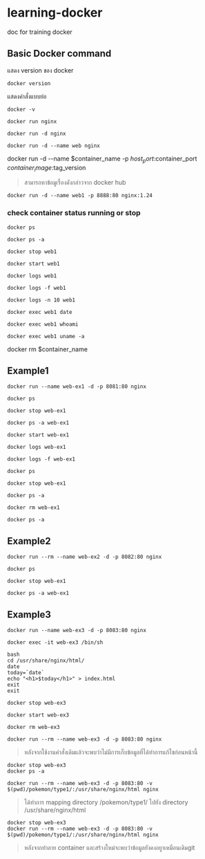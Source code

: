 # learning-docker
doc for training docker 
## Basic Docker command

แสดง version ของ docker
```
docker version
```
แสดงคำสั่งแบบย่อ
```
docker -v
```

```
docker run nginx
```

```
docker run -d nginx
```

```
docker run -d --name web nginx
```

docker run -d --name $container_name -p $host_port:$container_port $container_image:$tag_version
> สามารถหาข้อมูเรื่องดังกล่าวจาก docker hub

```
docker run -d --name web1 -p 8888:80 nginx:1.24 
```

### check container status running or stop
```
docker ps
```

```
docker ps -a
```

```
docker stop web1
```

```
docker start web1
```

```
docker logs web1
```

```
docker logs -f web1
```

```
docker logs -n 10 web1
```

```
docker exec web1 date
```

```
docker exec web1 whoami
```

```
docker exec web1 uname -a
```

docker rm $container_name

## Example1
```
docker run --name web-ex1 -d -p 8081:80 nginx
```
```
docker ps
```
```
docker stop web-ex1
```
```
docker ps -a web-ex1
```
```
docker start web-ex1
```
```
docker logs web-ex1
```
```
docker logs -f web-ex1
```
```
docker ps
```
```
docker stop web-ex1
```
```
docker ps -a
```
```
docker rm web-ex1
```
```
docker ps -a
```
## Example2
```
docker run --rm --name web-ex2 -d -p 8082:80 nginx
```
```
docker ps
```
```
docker stop web-ex1
```
```
docker ps -a web-ex1
```
## Example3
```
docker run --name web-ex3 -d -p 8083:80 nginx
```
```
docker exec -it web-ex3 /bin/sh
```
```
bash
cd /usr/share/nginx/html/
date
today=`date`
echo "<h1>$today</h1>" > index.html
exit
exit
```
```
docker stop web-ex3
```
```
docker start web-ex3
```
```
docker rm web-ex3
```
```
docker run --rm --name web-ex3 -d -p 8083:80 nginx
```
> หลังจากใช้งานคำสั่งเดิมแล้วจะพบว่าไม่มีการเก็บข้อมูลที่ได้ทำการแก้ไขก่อนหน้านี้
```
docker stop web-ex3
docker ps -a
```
```
docker run --rm --name web-ex3 -d -p 8083:80 -v $(pwd)/pokemon/type1/:/usr/share/nginx/html nginx
```
> ได้ทำการ mapping directory /pokemon/type1/ ไปยัง directory /usr/share/nginx/html 
```
docker stop web-ex3
docker run --rm --name web-ex3 -d -p 8083:80 -v $(pwd)/pokemon/type1/:/usr/share/nginx/html nginx
```
> หลังจากทำลาย container และสร้างใหม่จะพบว่าข้อมูลยังคงอยูาเหมือนเดิมgit 